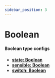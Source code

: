 ```yaml
---
sidebar_position: 3
---
```


# Boolean

#### Boolean type configs

- [**state: Boolean**](#)
- [**sensible: Boolean**](#)
- [**switch: Boolean**](#)


